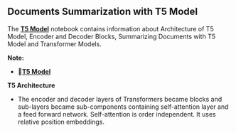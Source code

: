 ## **Documents Summarization with T5 Model**

The [**T5 Model**](https://github.com/ThinamXx/Transformers_NLP/blob/main/01.%20Transformers%20for%20NLP/07.%20Summarization%20with%20T5/T5Model.ipynb) notebook contains information about Architecture of T5 Model, Encoder and Decoder Blocks, Summarizing Documents with T5 Model and Transformer Models. 

**Note:**
  - 📑[**T5 Model**](https://github.com/ThinamXx/Transformers_NLP/blob/main/01.%20Transformers%20for%20NLP/07.%20Summarization%20with%20T5/T5Model.ipynb)

**T5 Architecture**
- The encoder and decoder layers of Transformers became blocks and sub-layers became sub-components containing self-attention layer and a feed forward network. Self-attention is order independent. It uses relative position embeddings.
